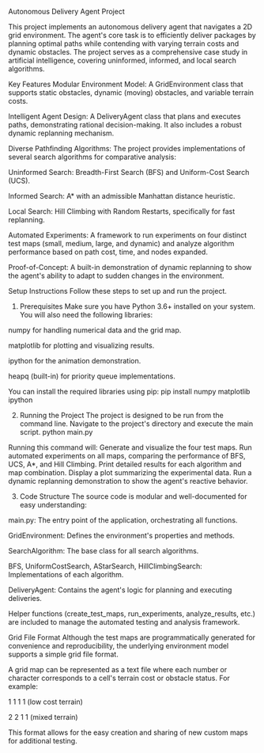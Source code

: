 Autonomous Delivery Agent Project

This project implements an autonomous delivery agent that navigates a 2D grid environment. The agent's core task is to efficiently deliver packages by planning optimal paths while contending with varying terrain costs and dynamic obstacles. The project serves as a comprehensive case study in artificial intelligence, covering uninformed, informed, and local search algorithms.

Key Features 
Modular Environment Model: A GridEnvironment class that supports static obstacles, dynamic (moving) obstacles, and variable terrain costs.

Intelligent Agent Design: A DeliveryAgent class that plans and executes paths, demonstrating rational decision-making. It also includes a robust dynamic replanning mechanism.

Diverse Pathfinding Algorithms: The project provides implementations of several search algorithms for comparative analysis:

Uninformed Search: Breadth-First Search (BFS) and Uniform-Cost Search (UCS).

Informed Search: A* with an admissible Manhattan distance heuristic.

Local Search: Hill Climbing with Random Restarts, specifically for fast replanning.

Automated Experiments: A framework to run experiments on four distinct test maps (small, medium, large, and dynamic) and analyze algorithm performance based on path cost, time, and nodes expanded.

Proof-of-Concept: A built-in demonstration of dynamic replanning to show the agent's ability to adapt to sudden changes in the environment.

Setup Instructions
Follow these steps to set up and run the project.

1. Prerequisites
Make sure you have Python 3.6+ installed on your system. You will also need the following libraries:

numpy for handling numerical data and the grid map.

matplotlib for plotting and visualizing results.

ipython for the animation demonstration.

heapq (built-in) for priority queue implementations.

You can install the required libraries using pip:
pip install numpy matplotlib ipython

2. Running the Project
The project is designed to be run from the command line. Navigate to the project's directory and execute the main script.
python main.py

Running this command will:
Generate and visualize the four test maps.
Run automated experiments on all maps, comparing the performance of BFS, UCS, A*, and Hill Climbing.
Print detailed results for each algorithm and map combination.
Display a plot summarizing the experimental data.
Run a dynamic replanning demonstration to show the agent's reactive behavior.

3. Code Structure
The source code is modular and well-documented for easy understanding:

main.py: The entry point of the application, orchestrating all functions.

GridEnvironment: Defines the environment's properties and methods.

SearchAlgorithm: The base class for all search algorithms.

BFS, UniformCostSearch, AStarSearch, HillClimbingSearch: Implementations of each algorithm.

DeliveryAgent: Contains the agent's logic for planning and executing deliveries.

Helper functions (create_test_maps, run_experiments, analyze_results, etc.) are included to manage the automated testing and analysis framework.

Grid File Format
Although the test maps are programmatically generated for convenience and reproducibility, the underlying environment model supports a simple grid file format.

A grid map can be represented as a text file where each number or character corresponds to a cell's terrain cost or obstacle status. For example:

1 1 1 1 (low cost terrain)

2 2 1 1 (mixed terrain)


This format allows for the easy creation and sharing of new custom maps for additional testing.







